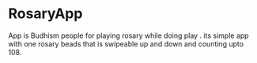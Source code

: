 # RosaryApp

App is Budhism people for playing rosary while doing play . its simple app with one rosary beads that is swipeable up and down and counting upto 108.
